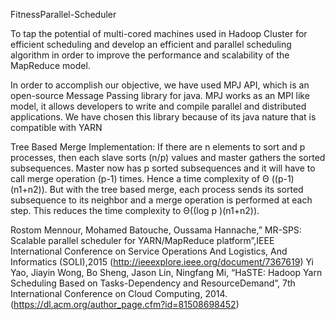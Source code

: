 FitnessParallel-Scheduler

To tap the potential of multi-cored machines used in Hadoop Cluster for efficient scheduling  and develop an efficient and parallel scheduling algorithm in order to improve the performance and scalability of the MapReduce model.
 
In order to accomplish our objective, we have used MPJ API, which is an open-source Message Passing library for java. MPJ works as an MPI like model, it allows developers to write and compile parallel and distributed applications. We have chosen this library because of its java nature that is compatible with YARN
 
Tree Based Merge Implementation: 
If there are n elements to sort and p processes, then each slave sorts (n/p) values and master gathers the sorted subsequences. Master now has p sorted subsequences and it will have to call merge operation (p-1) times. Hence a time complexity of Θ ((p-1) (n1+n2)). But with the tree based merge, each process sends its sorted subsequence to its neighbor and a merge operation is performed at each step. This reduces the time complexity to Θ((log p )(n1+n2)).


Rostom Mennour, Mohamed Batouche, Oussama Hannache,” MR-SPS: Scalable parallel scheduler for YARN/MapReduce platform”,IEEE International Conference on Service Operations And Logistics, And Informatics (SOLI),2015 
             (http://ieeexplore.ieee.org/document/7367619)
 Yi Yao, Jiayin Wong, Bo Sheng, Jason Lin, Ningfang Mi, “HaSTE: Hadoop Yarn Scheduling Based on Tasks-Dependency and ResourceDemand”, 7th International Conference on Cloud Computing, 2014.
	(https://dl.acm.org/author_page.cfm?id=81508698452)
